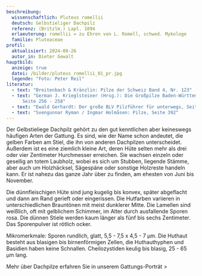 ```yaml
---
beschreibung:
  wissenschaftlich: Pluteus romellii
  deutsch: Gelbstieliger Dachpilz
  referenz: (Britzlm.) Lapl. 1894
  erlaeuterung: romellii = zu Ehren von L. Romell, schwed. Mykologe
  familie: Pluteaceae
profil:
  aktualisiert: 2024-08-26
  autor_in: Dieter Gewalt
hauptbild:
  anzeige: true
  datei: /bilder/pluteus_romellii_01_pr.jpg
  legende: "Foto: Peter Reil"
literatur:
  - text: "Breitenbach & Kränzlin: Pilze der Schweiz Band 4, Nr. 123"
  - text: "German J. Krieglsteiner (Hrsg.): Die Großpilze Baden-Württembergs Band 4,
      Seite 256 - 258"
  - text: "Ewald Gerhardt: Der große BLV Pilzführer für unterwegs, Seite 58"
  - text: "Svengunnar Ryman / Ingmar Holmåsen: Pilze, Seite 392"
---
```

Der Gelbstieliege Dachpilz gehört zu den gut kenntlichen aber keineswegs häufigen Arten der Gattung. Es sind, wie der Name schon andeutet, die gelben Farben am Stiel, die ihn von anderen Dachpilzen unterscheidet. Außerdem ist es eine ziemlich kleine Art, deren Hüte selten mehr als drei oder vier Zentimeter Hurchmesser erreichen. Sie wachsen einzeln oder gesellig an totem Laubholz, wobei es sich um Stubben, liegende Stämme, aber auch um Holzhäcksel, Sägespäne oder sonstige Holzreste handeln kann. Er ist nahezu das ganze Jahr über zu finden, am ehesten von Juni bis November.

Die dünnfleischigen Hüte sind jung kugelig bis konvex, später abgeflacht und dann am Rand gerieft oder eingerissen. Die Hutfarben variieren in unterschiedlichen Brauntönen mit meist dunklerer Mitte. Die Lamellen sind weißlich, oft mit gelblichem Schimmer, im Alter durch ausfallende Sporen rosa. Die dünnen Stiele werden kaum länger als fünf bis sechs Zentimeter. Das Sporenpulver ist rötlich ocker.

Mikromerkmale: Sporen rundlich, glatt, 5,5 - 7,5 x 4,5 - 7 µm. Die Huthaut besteht aus blasigen bis birnenförmigen Zellen, die Huthauthyphen und Basidien haben keine Schnallen. Cheilozystiden keulig bis blasig, 25 - 65 µm lang.

Mehr über Dachpilze erfahren Sie in unserem Gattungs-Porträt >